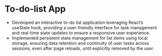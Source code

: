 # To-do-list App

- Developed an interactive to-do list application leveraging React’s useState hook, providing a user-friendly interface for task management and real-time state updates to ensure a responsive user experience.
- Implemented persistent state management for list items using local storage, ensuring data retention and continuity of user tasks across sessions, even after page reloads, until explicitly removed by the user.
